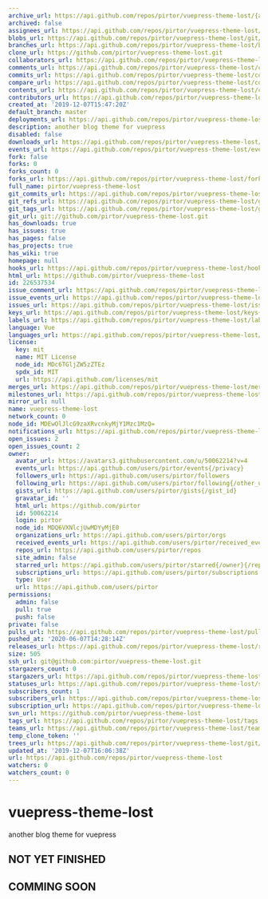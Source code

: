 ```yaml
---
archive_url: https://api.github.com/repos/pirtor/vuepress-theme-lost/{archive_format}{/ref}
archived: false
assignees_url: https://api.github.com/repos/pirtor/vuepress-theme-lost/assignees{/user}
blobs_url: https://api.github.com/repos/pirtor/vuepress-theme-lost/git/blobs{/sha}
branches_url: https://api.github.com/repos/pirtor/vuepress-theme-lost/branches{/branch}
clone_url: https://github.com/pirtor/vuepress-theme-lost.git
collaborators_url: https://api.github.com/repos/pirtor/vuepress-theme-lost/collaborators{/collaborator}
comments_url: https://api.github.com/repos/pirtor/vuepress-theme-lost/comments{/number}
commits_url: https://api.github.com/repos/pirtor/vuepress-theme-lost/commits{/sha}
compare_url: https://api.github.com/repos/pirtor/vuepress-theme-lost/compare/{base}...{head}
contents_url: https://api.github.com/repos/pirtor/vuepress-theme-lost/contents/{+path}
contributors_url: https://api.github.com/repos/pirtor/vuepress-theme-lost/contributors
created_at: '2019-12-07T15:47:20Z'
default_branch: master
deployments_url: https://api.github.com/repos/pirtor/vuepress-theme-lost/deployments
description: another blog theme for vuepress
disabled: false
downloads_url: https://api.github.com/repos/pirtor/vuepress-theme-lost/downloads
events_url: https://api.github.com/repos/pirtor/vuepress-theme-lost/events
fork: false
forks: 0
forks_count: 0
forks_url: https://api.github.com/repos/pirtor/vuepress-theme-lost/forks
full_name: pirtor/vuepress-theme-lost
git_commits_url: https://api.github.com/repos/pirtor/vuepress-theme-lost/git/commits{/sha}
git_refs_url: https://api.github.com/repos/pirtor/vuepress-theme-lost/git/refs{/sha}
git_tags_url: https://api.github.com/repos/pirtor/vuepress-theme-lost/git/tags{/sha}
git_url: git://github.com/pirtor/vuepress-theme-lost.git
has_downloads: true
has_issues: true
has_pages: false
has_projects: true
has_wiki: true
homepage: null
hooks_url: https://api.github.com/repos/pirtor/vuepress-theme-lost/hooks
html_url: https://github.com/pirtor/vuepress-theme-lost
id: 226537534
issue_comment_url: https://api.github.com/repos/pirtor/vuepress-theme-lost/issues/comments{/number}
issue_events_url: https://api.github.com/repos/pirtor/vuepress-theme-lost/issues/events{/number}
issues_url: https://api.github.com/repos/pirtor/vuepress-theme-lost/issues{/number}
keys_url: https://api.github.com/repos/pirtor/vuepress-theme-lost/keys{/key_id}
labels_url: https://api.github.com/repos/pirtor/vuepress-theme-lost/labels{/name}
language: Vue
languages_url: https://api.github.com/repos/pirtor/vuepress-theme-lost/languages
license:
  key: mit
  name: MIT License
  node_id: MDc6TGljZW5zZTEz
  spdx_id: MIT
  url: https://api.github.com/licenses/mit
merges_url: https://api.github.com/repos/pirtor/vuepress-theme-lost/merges
milestones_url: https://api.github.com/repos/pirtor/vuepress-theme-lost/milestones{/number}
mirror_url: null
name: vuepress-theme-lost
network_count: 0
node_id: MDEwOlJlcG9zaXRvcnkyMjY1Mzc1MzQ=
notifications_url: https://api.github.com/repos/pirtor/vuepress-theme-lost/notifications{?since,all,participating}
open_issues: 2
open_issues_count: 2
owner:
  avatar_url: https://avatars3.githubusercontent.com/u/50062214?v=4
  events_url: https://api.github.com/users/pirtor/events{/privacy}
  followers_url: https://api.github.com/users/pirtor/followers
  following_url: https://api.github.com/users/pirtor/following{/other_user}
  gists_url: https://api.github.com/users/pirtor/gists{/gist_id}
  gravatar_id: ''
  html_url: https://github.com/pirtor
  id: 50062214
  login: pirtor
  node_id: MDQ6VXNlcjUwMDYyMjE0
  organizations_url: https://api.github.com/users/pirtor/orgs
  received_events_url: https://api.github.com/users/pirtor/received_events
  repos_url: https://api.github.com/users/pirtor/repos
  site_admin: false
  starred_url: https://api.github.com/users/pirtor/starred{/owner}{/repo}
  subscriptions_url: https://api.github.com/users/pirtor/subscriptions
  type: User
  url: https://api.github.com/users/pirtor
permissions:
  admin: false
  pull: true
  push: false
private: false
pulls_url: https://api.github.com/repos/pirtor/vuepress-theme-lost/pulls{/number}
pushed_at: '2020-06-07T14:28:14Z'
releases_url: https://api.github.com/repos/pirtor/vuepress-theme-lost/releases{/id}
size: 505
ssh_url: git@github.com:pirtor/vuepress-theme-lost.git
stargazers_count: 0
stargazers_url: https://api.github.com/repos/pirtor/vuepress-theme-lost/stargazers
statuses_url: https://api.github.com/repos/pirtor/vuepress-theme-lost/statuses/{sha}
subscribers_count: 1
subscribers_url: https://api.github.com/repos/pirtor/vuepress-theme-lost/subscribers
subscription_url: https://api.github.com/repos/pirtor/vuepress-theme-lost/subscription
svn_url: https://github.com/pirtor/vuepress-theme-lost
tags_url: https://api.github.com/repos/pirtor/vuepress-theme-lost/tags
teams_url: https://api.github.com/repos/pirtor/vuepress-theme-lost/teams
temp_clone_token: ''
trees_url: https://api.github.com/repos/pirtor/vuepress-theme-lost/git/trees{/sha}
updated_at: '2019-12-07T16:06:38Z'
url: https://api.github.com/repos/pirtor/vuepress-theme-lost
watchers: 0
watchers_count: 0
---
```


# vuepress-theme-lost
another blog theme for vuepress

## NOT YET FINISHED

## COMMING SOON